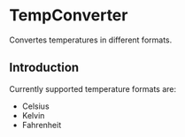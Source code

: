 # TempConverter
Convertes temperatures in different formats.

## Introduction
Currently supported temperature formats are:
- Celsius
- Kelvin
- Fahrenheit